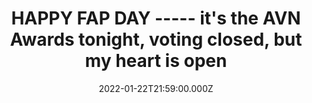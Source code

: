 ---
announceTitle: "fapurbation station:"
announceUrl: https://twitter.com/ProjektMelody/status/1485024472105164805
title: "HAPPY FAP DAY ----- it's the AVN Awards tonight, voting closed, but my heart is open"
date: 2022-01-22T21:59:00.000Z
videoSrc: https://f000.backblazeb2.com/file/futureporn/2022-01-22.mp4
videoSrcHash: bafybeifld37u4ujo4nvvfesqsjufqits63uuc5app6ieeqqmiiokzpxa24?filename=projektmelody-chaturbate-20220122T215900Z-source.mp4
video720Hash: 
video480Hash: 
video360Hash: 
video240Hash: bafybeicrmef3jtobpln5iwky63ir3oktpl5ydwhocvztsqef6nuw75hrju?filename=projektmelody-chaturbate-20220122T215900Z-240p.mp4
thinHash: 
thiccHash: bafkreig7u5qunjjdrpt26kjavjhelwiinuxmbix7gb5grqgxt57uyufkbq?filename=20220122T215900Z-thicc.jpg
---